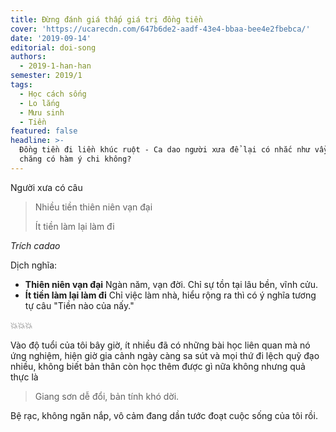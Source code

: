 ```yaml
---
title: Đừng đánh giá thấp giá trị đồng tiền
cover: 'https://ucarecdn.com/647b6de2-aadf-43e4-bbaa-bee4e2fbebca/'
date: '2019-09-14'
editorial: doi-song
authors:
  - 2019-1-han-han
semester: 2019/1
tags:
  - Học cách sống
  - Lo lắng
  - Mưu sinh
  - Tiền
featured: false
headline: >-
  Đồng tiền đi liền khúc ruột - Ca dao người xưa để lại có nhắc như vầy, phải
  chăng có hàm ý chi không?
---
```

Người xưa có câu

> Nhiều tiền thiên niên vạn đại
>
> Ít tiền làm lại làm đi

_Trích cadao_

Dịch nghĩa:

* **Thiên niên vạn đại** Ngàn năm, vạn đời. Chỉ sự tồn tại lâu bền, vĩnh cửu.
* **Ít tiền làm lại làm đi** Chỉ việc làm nhà, hiểu rộng ra thì có ý nghĩa tương tự câu "Tiền nào của nấy."

💥💥💥

Vào độ tuổi của tôi bây giờ, ít nhiều đã có những bài học liên quan mà nó ứng nghiệm, hiện giờ gia cảnh ngày càng sa sút và mọi thứ đi lệch quỹ đạo nhiều, không biết bản thân còn học thêm được gì nữa không nhưng quả thực là

> Giang sơn dễ đổi, bản tính khó dời.

Bệ rạc, không ngăn nắp, vô cảm đang dần tước đoạt cuộc sống của tôi rồi.
